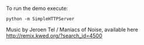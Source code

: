 
To run the demo execute:

    python -m SimpleHTTPServer

Music by Jeroen Tel / Maniacs of Noise, available here http://remix.kwed.org/?search_id=4500
